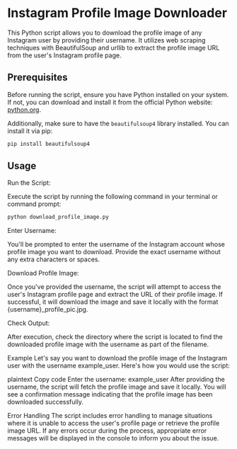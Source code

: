 # Instagram Profile Image Downloader

This Python script allows you to download the profile image of any Instagram user by providing their username. It utilizes web scraping techniques with BeautifulSoup and urllib to extract the profile image URL from the user's Instagram profile page.

## Prerequisites

Before running the script, ensure you have Python installed on your system. If not, you can download and install it from the official Python website: [python.org](https://www.python.org/).

Additionally, make sure to have the `beautifulsoup4` library installed. You can install it via pip:

```bash
pip install beautifulsoup4
```
## Usage
Run the Script:

Execute the script by running the following command in your terminal or command prompt:

```bash
python download_profile_image.py
```
Enter Username:

You'll be prompted to enter the username of the Instagram account whose profile image you want to download. Provide the exact username without any extra characters or spaces.

Download Profile Image:

Once you've provided the username, the script will attempt to access the user's Instagram profile page and extract the URL of their profile image. If successful, it will download the image and save it locally with the format {username}_profile_pic.jpg.

Check Output:

After execution, check the directory where the script is located to find the downloaded profile image with the username as part of the filename.

Example
Let's say you want to download the profile image of the Instagram user with the username example_user. Here's how you would use the script:

plaintext
Copy code
Enter the username: example_user
After providing the username, the script will fetch the profile image and save it locally. You will see a confirmation message indicating that the profile image has been downloaded successfully.

Error Handling
The script includes error handling to manage situations where it is unable to access the user's profile page or retrieve the profile image URL. If any errors occur during the process, appropriate error messages will be displayed in the console to inform you about the issue.
